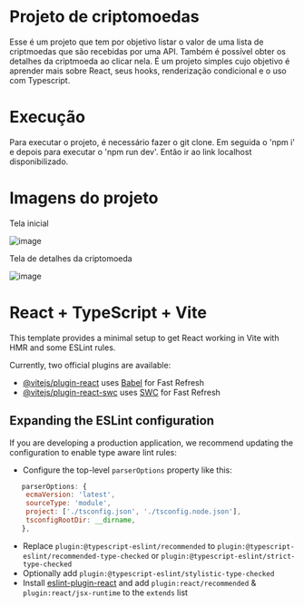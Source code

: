 # Projeto de criptomoedas

Esse é um projeto que tem por objetivo listar o valor de uma lista de criptmoedas que são recebidas por uma API. Também é possível obter os detalhes da criptmoeda ao clicar nela. 
É um projeto simples cujo objetivo é aprender mais sobre React, seus hooks, renderização condicional e o uso com Typescript.

# Execução

Para executar o projeto, é necessário fazer o git clone. Em seguida o 'npm i' e depois para executar o 'npm run dev'. Então ir ao link localhost disponibilizado.

# Imagens do projeto 
Tela inicial 

![image](https://github.com/PedroRodriguesR/cripto/assets/45874935/53fa8222-cba8-43e1-93ee-f366f03a95a4)

Tela de detalhes da criptomoeda

![image](https://github.com/PedroRodriguesR/cripto/assets/45874935/1e3872f9-efa8-456b-9e32-f29531709979)






# React + TypeScript + Vite

This template provides a minimal setup to get React working in Vite with HMR and some ESLint rules.

Currently, two official plugins are available:

- [@vitejs/plugin-react](https://github.com/vitejs/vite-plugin-react/blob/main/packages/plugin-react/README.md) uses [Babel](https://babeljs.io/) for Fast Refresh
- [@vitejs/plugin-react-swc](https://github.com/vitejs/vite-plugin-react-swc) uses [SWC](https://swc.rs/) for Fast Refresh

## Expanding the ESLint configuration

If you are developing a production application, we recommend updating the configuration to enable type aware lint rules:

- Configure the top-level `parserOptions` property like this:

```js
   parserOptions: {
    ecmaVersion: 'latest',
    sourceType: 'module',
    project: ['./tsconfig.json', './tsconfig.node.json'],
    tsconfigRootDir: __dirname,
   },
```

- Replace `plugin:@typescript-eslint/recommended` to `plugin:@typescript-eslint/recommended-type-checked` or `plugin:@typescript-eslint/strict-type-checked`
- Optionally add `plugin:@typescript-eslint/stylistic-type-checked`
- Install [eslint-plugin-react](https://github.com/jsx-eslint/eslint-plugin-react) and add `plugin:react/recommended` & `plugin:react/jsx-runtime` to the `extends` list
